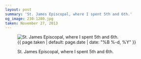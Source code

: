 ```yaml
---
layout: post
summary: 'St. James Episcopal, where I spent 5th and 6th.'
og_image: 230-1280.jpg
taken: November 27, 2013
---
```


<figure class="post">
<img alt="St. James Episcopal, where I spent 5th and 6th." sizes="(min-width: 700px) 50vw, calc(100vw - 2rem)" src="{{ site.assets_url }}/230-640.jpg" srcset="{{ site.assets_url }}/230-1280.jpg 1280w, {{ site.assets_url }}/230-960.jpg 960w, {{ site.assets_url }}/230-640.jpg 640w, {{ site.assets_url }}/230-320.jpg 320w"/>
<figcaption>
<time>{{ page.taken | default: page.date | date: "%B %-d, %Y" }}</time>
<p>St. James Episcopal, where I spent 5th and 6th.</p>
</figcaption>
</figure>
